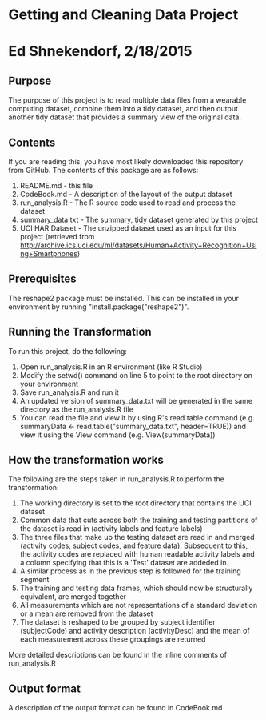 # Getting and Cleaning Data Project
# Ed Shnekendorf, 2/18/2015

## Purpose
The purpose of this project is to read multiple data files from a wearable computing dataset, combine them into a tidy dataset, and then output
another tidy dataset that provides a summary view of the original data.

## Contents
If you are reading this, you have most likely downloaded this repository from GitHub.  The contents of this package are as follows:

1. README.md - this file
2. CodeBook.md - A description of the layout of the output dataset
3. run_analysis.R - The R source code used to read and process the dataset
4. summary_data.txt - The summary, tidy dataset generated by this project
5. UCI HAR Dataset - The unzipped dataset used as an input for this project (retrieved from http://archive.ics.uci.edu/ml/datasets/Human+Activity+Recognition+Using+Smartphones)

## Prerequisites
The reshape2 package must be installed.  This can be installed in your environment by running "install.package("reshape2")".

## Running the Transformation
To run this project, do the following:

1. Open run_analysis.R in an R environment (like R Studio)
2. Modify the setwd() command on line 5 to point to the root directory on your environment
3. Save run_analysis.R and run it
4. An updated version of summary_data.txt will be generated in the same directory as the run_analysis.R file
5. You can read the file and view it by using R's read.table command (e.g. summaryData <- read.table("summary_data.txt", header=TRUE)) and view it using the View command (e.g. View(summaryData))

## How the transformation works

The following are the steps taken in run_analysis.R to perform the transformation:

1. The working directory is set to the root directory that contains the UCI dataset
2. Common data that cuts across both the training and testing partitions of the dataset is read in (activity labels and feature labels)
3. The three files that make up the testing dataset are read in and merged (activity codes, subject codes, and feature data).  Subsequent to this, the activity codes are replaced with human readable activity labels and a column specifying that this is a 'Test' dataset are addeded in.
4. A similar process as in the previous step is followed for the training segment
5. The training and testing data frames, which should now be structurally equivalent, are merged together
6. All measurements which are not representations of a standard deviation or a mean are removed from the dataset
7. The dataset is reshaped to be grouped by subject identifier (subjectCode) and activity description (activityDesc) and the mean of each measurement across these groupings are returned

More detailed descriptions can be found in the inline comments of run_analysis.R

## Output format
A description of the output format can be found in CodeBook.md